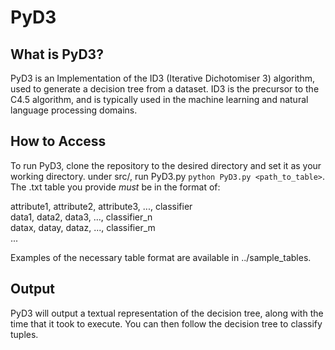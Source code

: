 # PyD3

## What is PyD3?

PyD3 is an Implementation of the ID3 (Iterative Dichotomiser 3) algorithm, used to generate a decision tree from a dataset. ID3 is the precursor to the C4.5 algorithm, and is typically used in the machine learning and natural language processing domains.

## How to Access

To run PyD3, clone the repository to the desired directory and set it as your working directory. under src/, run PyD3.py 
`python PyD3.py <path_to_table>`. The .txt table you provide *must* be in the format of:

attribute1, attribute2, attribute3, ..., classifier <br />
data1, data2, data3, ..., classifier_n <br />
datax, datay, dataz, ..., classifier_m <br />
... <br />

Examples of the necessary table format are available in ../sample_tables.

## Output

PyD3 will output a textual representation of the decision tree, along with the time that it took to execute. You can then follow the decision tree to classify tuples.
